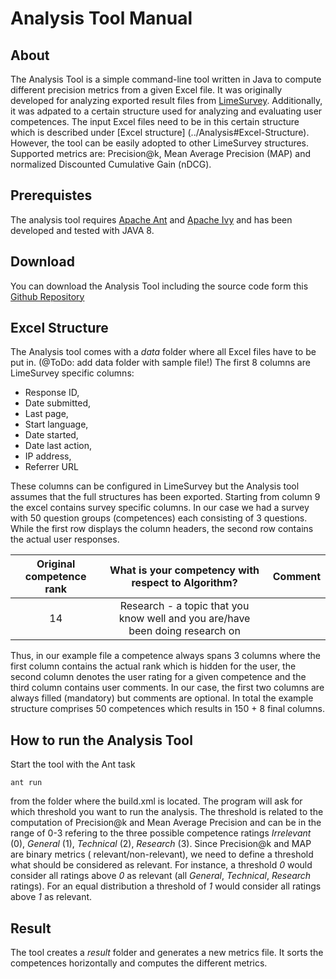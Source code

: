 # Analysis Tool Manual

## About
The Analysis Tool is a simple command-line tool written in Java to compute different precision metrics from a given Excel file. It was originally developed for analyzing exported result files from [LimeSurvey](https://www.limesurvey.org/). Additionally, it was adpated to a certain structure used for analyzing and evaluating user competences. The input Excel files need to be in this certain structure which is described under [Excel structure] (../Analysis#Excel-Structure). However, the tool can be easily adopted to other LimeSurvey structures. Supported metrics are: Precision@k, Mean Average Precision (MAP) and normalized Discounted Cumulative Gain (nDCG).

## Prerequistes
The analysis tool requires [Apache Ant](https://ant.apache.org/) and [Apache Ivy](https://ant.apache.org/ivy/) and has been developed and tested with JAVA 8.

## Download
You can download the Analysis Tool including the source code form this [Github Repository](../Analysis)

## Excel Structure
The Analysis tool comes with a _data_ folder where all Excel files have to be put in. (@ToDo: add data folder with sample file!) The first 8 columns are LimeSurvey specific columns:
* Response ID,	
* Date submitted,	
* Last page,	
* Start language,	
* Date started,	
* Date last action,	
* IP address,	
* Referrer URL 

These columns can be configured in LimeSurvey but the Analysis tool assumes that the full structures has been exported. Starting from column 9 the excel contains survey specific columns. In our case we had a survey with 50 question groups (competences) each consisting of 3 questions. While the first row displays the column headers, the second row contains the actual user responses.

| Original competence rank	| What is your competency with respect to Algorithm? | Comment |
| :------------------------:  | :-----------------------------------------------: |:------:|
|14	 | Research - a topic that you know well and you are/have been doing research on | |


Thus, in our example file a competence always spans 3 columns where the first column contains the actual rank which is hidden for the user, the second column denotes the user rating for a given competence and the third column contains user comments. In our case, the first two columns are always filled (mandatory) but comments are optional. In total the example structure comprises 50 competences which results in 150 + 8 final columns. 

## How to run the Analysis Tool 
Start the tool with the Ant task 

```
ant run
```
from the folder where the build.xml is located. The program will ask for which threshold you want to run the analysis. The threshold is related to the computation of Precision@k and Mean Average Precision and can be in the range of 0-3 refering to the three possible competence ratings _Irrelevant_ (0), _General_ (1), _Technical_ (2), _Research_ (3). Since Precision@k and MAP are binary metrics ( relevant/non-relevant), we need to define a threshold what should be considered as relevant. For instance, a threshold _0_ would consider all ratings above _0_ as relevant (all _General_, _Technical_, _Research_ ratings). For an equal distribution a threshold of _1_ would consider all ratings above _1_ as relevant.

## Result
The tool creates a _result_ folder and generates a new metrics file. It sorts the competences horizontally and computes the different metrics.

